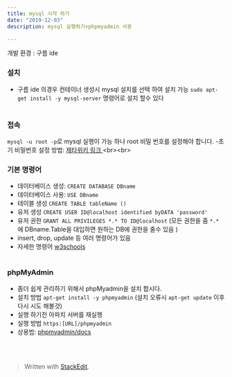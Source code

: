 ```yaml
---
title: mysql 시작 하기 
date: "2019-12-03"
description: mysql 실행하기+phpmyadmin 사용

---
```

개발 환경 : 구름 ide 

### 설치
 - 구름 ide 의경우 컨테이너 생성시 mysql 설치를 선택 하여 설치 가능 
 `sudo apt-get install -y mysql-server` 명령어로 설치 할수 있다 
<br><br>

### 접속 
`mysql -u root -p`로 mysql 실행이 가능 하나 root 비밀 번호를 설정해야 합니다.
  -초기 비밀번호 설정 방법: [제타위키 링크 ]([https://zetawiki.com/wiki/MySQL_root_%ED%8C%A8%EC%8A%A4%EC%9B%8C%EB%93%9C_%EB%B6%84%EC%8B%A4](https://zetawiki.com/wiki/MySQL_root_%ED%8C%A8%EC%8A%A4%EC%9B%8C%EB%93%9C_%EB%B6%84%EC%8B%A4))
  <br><br>

### 기본 명령어 
 - 데이터베이스  생성: `CREATE DATABASE DBname`
 - 데이터베이스 사용: `USE DBname`
 - 테이블 생성 `CREATE TABLE tableName ()`
 - 유저 생성 `CREATE USER ID@localhost identified byDATA 'password'`
 - 유저 권한 `GRANT ALL PRIVILEGES *.* TO ID@localhost`
 (모든  권한을 줌 `*.*` 에 DBname.Table을 대입하면 원하는 DB에 권한을 줄수 있음 )
 -  insert, drop, update 등 여러 명령어가 있음 
 -  자세한 명령어 [w3schools ](https://www.w3schools.com/sql/default.asp)
 <br><br>
 
### phpMyAdmin 
 - 좀더 쉽게 관리하기 위해서 phpMyadmin을 설치 합시다. 
 - 설치 방법 `apt-get install -y phpmyadmin`
 (설치 오류시 `apt-get update` 이후 다시 시도 해볼것) 
 - 실행 하기전 아파치 서버를 재실행  
 - 실행 방법 `https:[URL]/phpmyadmin`
 - 상용법: [phpmyadmin/docs](https://www.phpmyadmin.net/docs/)

<br><br>

> Written with [StackEdit](https://stackedit.io/).
<!--stackedit_data:
eyJoaXN0b3J5IjpbMzQxODc2NjM5LC0xMDY2MDYzNjgxLDUyNT
A1MTAzOCwtMTIwNzU5NzE3NiwzMTI3NzIyMjAsLTEwNjM1OTg1
ODAsLTE3NTYxMDYzMDddfQ==
-->